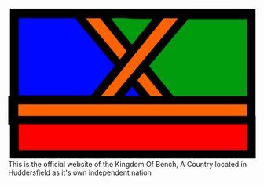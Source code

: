 ![Fleg](/docs/assets/Bench.png)
This is the official website of the Kingdom Of Bench, A Country located in Huddersfield as it's own independent nation 
